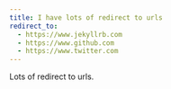 ```yaml
---
title: I have lots of redirect to urls
redirect_to:
  - https://www.jekyllrb.com
  - https://www.github.com
  - https://www.twitter.com
---
```


Lots of redirect to urls.
